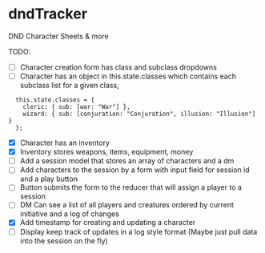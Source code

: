 # dndTracker
DND Character Sheets &amp; more

TODO:
 - [ ] Character creation form has class and subclass dropdowns
 - [ ] Character has an object in this.state.classes which contains
  each subclass list for a given class,
```
  this.state.classes = {  
    cleric: { sub: [war: "War"] },  
    wizard: { sub: [conjuration: "Conjuration", illusion: "Illusion"] }
  };
```
 - [x] Character has an inventory
 - [x] Inventory stores weapons, items, equipment, money
 - [ ] Add a session model that stores an array of characters and a dm
 - [ ] Add characters to the session by a form with input field for session id and a play button
 - [ ] Button submits the form to the reducer that will assign a player to a session
 - [ ] DM Can see a list of all players and creatures ordered by current initiative and a log of changes
 - [x] Add timestamp for creating and updating a character
 - [ ] Display keep track of updates in a log style format (Maybe just pull data into the session on the fly)
